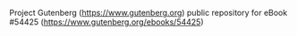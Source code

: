Project Gutenberg (https://www.gutenberg.org) public repository for
eBook #54425 (https://www.gutenberg.org/ebooks/54425)
